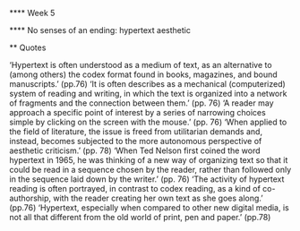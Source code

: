 
**** Week 5

**** No senses of an ending: hypertext aesthetic 

** Quotes 

‘Hypertext is often understood as a medium of text, as an alternative to (among others) the codex format found in books, magazines, and bound manuscripts.’ (pp.76)
‘It is often describes as a mechanical (computerized) system of reading and writing, in which the text is organized into a network of fragments and the connection between them.’ (pp. 76)
‘A reader may approach a specific point of interest by a series of narrowing choices simple by clicking on the screen with the mouse.’ (pp. 76)
‘When applied to the field of literature, the issue is freed from utilitarian demands and, instead, becomes subjected to the more autonomous perspective of aesthetic criticism.’ (pp. 78)
‘When Ted Nelson first coined the word hypertext in 1965, he was thinking of a new way of organizing text so that it could be read in a sequence chosen by the reader, rather than followed only in the sequence laid down by the writer.’ (pp. 76)
‘The activity of hypertext reading is often portrayed, in contrast to codex reading, as a kind of co-authorship, with the reader creating her own text as she goes along.’ (pp.76)
‘Hypertext, especially when compared to other new digital media, is not all that different from the old world of print, pen and paper.’ (pp.78)
